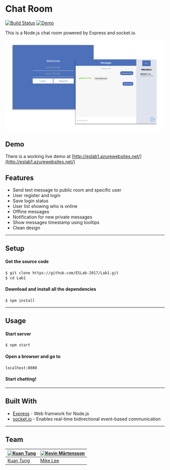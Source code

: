 Chat Room
=========
[![Build Status](https://travis-ci.org/ESLab-2017/Lab1.svg?branch=master)](https://travis-ci.org/ESLab-2017/Lab1) [![Demo](https://camo.githubusercontent.com/d57a88a378dd7ed232931397d903da874daa7809/68747470733a2f2f696d672e736869656c64732e696f2f62616467652f64656d6f2d6f6e6c696e652d677265656e2e737667)](http://eslab1.azurewebsites.net)  
  
This is a Node.js chat room powered by Express and socket.io.

![Page](public/img/login-chat-page.png)

## Demo

There is a working live demo at [http://eslab1.azurewebsites.net/](http://eslab1.azurewebsites.net/)

## Features

* Send text message to public room and specific user
* User register and login
* Save login status
* User list showing who is online
* Offline messages
* Notification for new private messages
* Show messages timestamp using tooltips
* Clean design

---

## Setup

#### Get the source code  

	$ git clone https://github.com/ESLab-2017/Lab1.git 
	$ cd Lab1
	
#### Download and install all the dependencies

	$ npm install

  
---
	
## Usage

#### Start server

	$ npm start

#### Open a browser and go to 

	localhost:8080
	
#### Start chatting!

---

## Built With

* [Express](http://expressjs.com/) - Web framwork for Node.js
* [socket.io](https://socket.io/) - Enables real-time bidirectional event-based communication

---

## Team

[![Kuan Tung](https://en.gravatar.com/userimage/119358471/ba5c61554901d9c892428fc9f097c0fa.jpg?size=120)](https://github.com/dtk0528) | [![Kevin Mårtensson](https://en.gravatar.com/userimage/119358471/15f6d9f479ce03a4a6e9ca248d9c0193.jpg?size=120)](https://github.com/mike8411251995)
---|---
[Kuan Tung](https://github.com/dtk0528) | [Mike Lee](https://github.com/mike8411251995)
